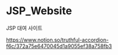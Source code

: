 # JSP_Website
JSP 대여 사이트

https://www.notion.so/truthful-accordion-f6c/372a75e6470045d1a9055ef38a758fb3
